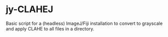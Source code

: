 jy-CLAHEJ
=========
Basic script for a (headless) ImageJ/Fiji installation to convert to grayscale and apply CLAHE to all files in a directory.
